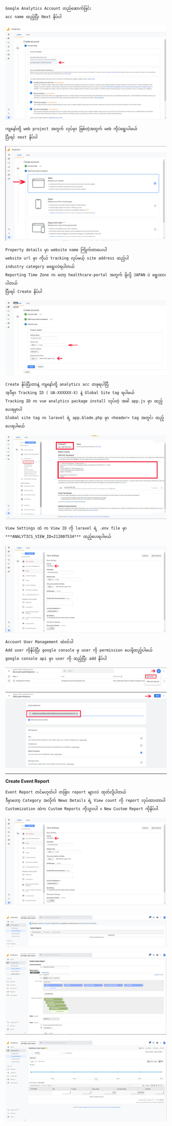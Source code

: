 
```
Google Analytics Account တည်ဆောက်ခြင်း
acc name ထည့်ပြီး Next နိုပ်ပါ
```
![enter image description here](images/17.PNG)
```
ကျနော်တို့ web project အတွက် လုပ်မှာ ဖြစ်တဲ့အတွက် web ကိုပဲရွေးပါမယ်
ပြီးရင် next နိုပ်ပါ
```
![enter image description here](images/18.PNG)
```
Property details မှာ website name ကြိုက်တာပေးပါ
website url မှာ ကိုယ် tracking လုပ်မယ့် site address ထည့်ပါ
industry category မရွေးလဲရပါတယ်
Reporting Time Zone က တော့ healthcare-portal အတွက် မို့လို့ JAPAN ပဲ ရွေးထားပါတယ်
ပြီးရင် Create နိုပ်ပါ
```
![enter image description here](images/19.PNG)
```
Create နိုပ်ပြီးတာနဲ့ ကျနော်တို့ analytics acc တခုရပါပြီ
အ့ဒီမှာ Tracking ID ( UA-XXXXXX-X) နဲ့ Global Site tag ရပါမယ်
Tracking ID က vue analytics package install လုပ်တဲ့ အခါ app.js မှာ ထည့်ပေးရမှာပါ
Global site tag က laravel ရဲ့ app.blade.php မှာ <header> tag အတွင်း ထည့်ပေးရပါမယ်
```
![enter image description here](images/21.PNG)
```
View Settings ထဲ က View ID ကို laravel ရဲ့ .env file မှာ
***ANALYTICS_VIEW_ID=212007534*** ထည့်ပေးရပါမယ်
```
![enter image description here](images/26.PNG)
```
Account User Management ထဲဝင်ပါ
Add user ကိုနိုပ်ပြီး google console မှ user ကို permission ပေးဖို့ထည့်ပါမယ်
google console api မှာ user ကို ထည့်ပြီး add နိုပ်ပါ
```
![enter image description here](images/23.PNG)

![enter image description here](images/25.PNG)

--------------------------------------------------------------------------------------
**Create Event Report**
```
Event Report တင်မဟုတ်ပါ တခြား report များလဲ ထုတ်လို့ပါတယ်
ဒီမှာတော့ Category အလိုက် News Details ရဲ့ View count ကို report လုပ်ထားတာပါ
Customization ထဲက Custom Reports ကိုသွားပါ ။ New Custom Report ကိုနိုပ်ပါ
```
![enter image description here](images/26.PNG)
```

```
![enter image description here](images/27.PNG)

![enter image description here](images/28.PNG)

![enter image description here](images/29.PNG)
<!--stackedit_data:
eyJoaXN0b3J5IjpbLTM5MTczODM3NSwtMTU1MDk5NDE4NCw5Mz
UxODgyLDEyMjQyNzQ4MzcsLTkwOTUwNjczNiw3OTY0OTEyNzcs
MTcxOTIxMTA5MCwtMTE1NDA0MDIwOSwtMTc4ODc5ODQyNSwtMT
I3MTAwNjI0MywxOTkyMDA4NzQ4LDEwODA3MzEyMzksMjAzNjYw
ODU0OSw2MjU1NjA0MDFdfQ==
-->
